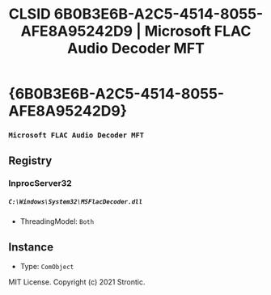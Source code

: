 ﻿---
title: "CLSID 6B0B3E6B-A2C5-4514-8055-AFE8A95242D9 | Microsoft FLAC Audio Decoder MFT"
excerpt: What is COM-Object CLSID 6B0B3E6B-A2C5-4514-8055-AFE8A95242D9?
---

# {6B0B3E6B-A2C5-4514-8055-AFE8A95242D9}

### `Microsoft FLAC Audio Decoder MFT`

## Registry


### InprocServer32

##### `C:\Windows\System32\MSFlacDecoder.dll`
* ThreadingModel: `Both`

## Instance

* Type: `ComObject`

MIT License. Copyright (c) 2021 Strontic.


